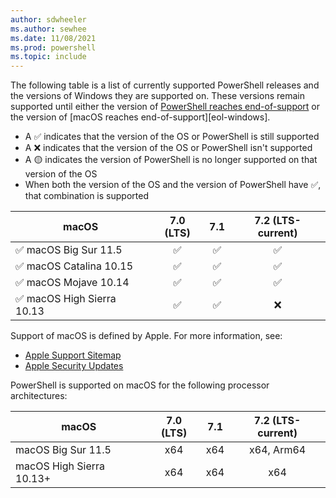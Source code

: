 ```yaml
---
author: sdwheeler
ms.author: sewhee
ms.date: 11/08/2021
ms.prod: powershell
ms.topic: include
---
```

The following table is a list of currently supported PowerShell releases and the versions of
Windows they are supported on. These versions remain supported until either the version of
[PowerShell reaches end-of-support][lifecycle] or the version of
[macOS reaches end-of-support][eol-windows].

- A &#x2705; indicates that the version of the OS or PowerShell is still supported
- A &#x274c; indicates that the version of the OS or PowerShell isn't supported
- A &#x1f7e1; indicates the version of PowerShell is no longer supported on that version of the OS
- When both the version of the OS and the version of PowerShell have &#x2705;, that combination is
  supported

|              macOS               | 7.0 (LTS) |   7.1    | 7.2 (LTS-current) |
| -------------------------------- | :-------: | :------: | :---------------: |
| &#x2705; macOS Big Sur 11.5      | &#x2705;  | &#x2705; |     &#x2705;      |
| &#x2705; macOS Catalina 10.15    | &#x2705;  | &#x2705; |     &#x2705;      |
| &#x2705; macOS Mojave 10.14      | &#x2705;  | &#x2705; |     &#x2705;      |
| &#x2705; macOS High Sierra 10.13 | &#x2705;  | &#x2705; |     &#x274c;      |

Support of macOS is defined by Apple. For more information, see:

- [Apple Support Sitemap](https://support.apple.com/sitemap)
- [Apple Security Updates](https://support.apple.com/HT201222)

PowerShell is supported on macOS for the following processor architectures:

|          macOS           | 7.0 (LTS) |  7.1  | 7.2 (LTS-current) |
| ------------------------ | :-------: | :---: | :---------------: |
| macOS Big Sur 11.5       |    x64    |  x64  |    x64, Arm64     |
| macOS High Sierra 10.13+ |    x64    |  x64  |        x64        |

[lifecycle]: /powershell/scripting/install/powershell-support-lifecycle
